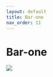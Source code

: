 ```yaml
---
layout: default
title: Bar-one
nav_order: 11
---
```

# Bar-one
<img src="{{ site.url }}{{ site.baseurl }} assets/images/bar one.jpg">
